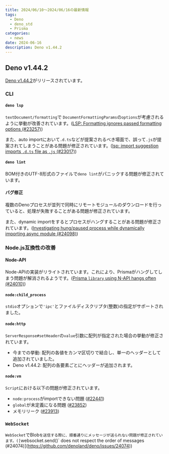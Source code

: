 ```yaml
---
title: 2024/06/10〜2024/06/16の最新情報
tags:
  - Deno
  - deno_std
  - Prisma
categories:
  - news
date: 2024-06-16
description: Deno v1.44.2
---
```


## Deno v1.44.2

[Deno v1.44.2](https://github.com/denoland/deno/releases/tag/v1.44.2)がリリースされています。

### CLI

#### `deno lsp`

`textDocument/formatting`で `DocumentFormattingParams`の`options`が考慮されるように挙動が改善されています。([LSP: Formatting ignores passed formatting options (#23257)](https://github.com/denoland/deno/issues/23257))

また、auto importにおいて`.d.ts`などが提案されるべき場面で、誤って`.js`が提案されてしまうことがある問題が修正されています。([lsp: import suggestion imports `.d.ts` file as `.js` (#23017)](https://github.com/denoland/deno/issues/23017))

#### `deno lint`

BOM付きのUTF-8形式のファイルで`deno lint`がパニックする問題が修正されています。

#### バグ修正

複数のDenoプロセスが並列で同時にリモートモジュールのダウンロードを行っていると、処理が失敗することがある問題が修正されています。

また、dynamic importをするとプロセスがハングすることがある問題が修正されています。([Investigating hung/paused process while dynamically importing async module (#24098)](https://github.com/denoland/deno/issues/24098))

### Node.js互換性の改善

#### Node-API

Node-APIの実装がリライトされています。これにより、Prismaがハングしてしまう問題が解消されるようです。([Prisma `library` using N-API hangs often (#24010)](https://github.com/denoland/deno/issues/24010))

#### `node:child_process`

`stdio`オプションで`'ipc'`とファイルディスクリプタ(整数)の指定がサポートされました。

#### `node:http`

`ServerResponse#setHeader`の`value`引数に配列が指定された場合の挙動が修正されています。

- 今までの挙動: 配列の各値をカンマ区切りで結合し、単一のヘッダーとして追加されていました。
- Deno v1.44.2: 配列の各要素ごとにヘッダーが追加されます。

#### `node:vm`

`Script`における以下の問題が修正されています。

- `node:process`がimportできない問題 ([#22441](https://github.com/denoland/deno/issues/22441))
- `global`が未定義になる問題 ([#23852](https://github.com/denoland/deno/issues/23852))
- メモリリーク ([#23913](https://github.com/denoland/deno/issues/23913))

### `WebSocket`

`WebSocket`でBlob`を送信する際に、順番通りにメッセージが送られない問題が修正されています。([`websocket.send()` does not respect the order of messages (#24074)](https://github.com/denoland/deno/issues/24074))
